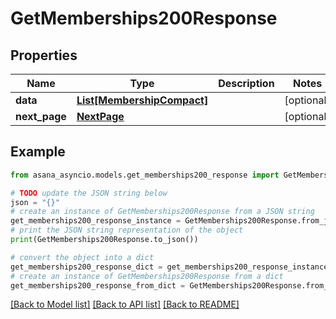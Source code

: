 # GetMemberships200Response


## Properties

Name | Type | Description | Notes
------------ | ------------- | ------------- | -------------
**data** | [**List[MembershipCompact]**](MembershipCompact.md) |  | [optional] 
**next_page** | [**NextPage**](NextPage.md) |  | [optional] 

## Example

```python
from asana_asyncio.models.get_memberships200_response import GetMemberships200Response

# TODO update the JSON string below
json = "{}"
# create an instance of GetMemberships200Response from a JSON string
get_memberships200_response_instance = GetMemberships200Response.from_json(json)
# print the JSON string representation of the object
print(GetMemberships200Response.to_json())

# convert the object into a dict
get_memberships200_response_dict = get_memberships200_response_instance.to_dict()
# create an instance of GetMemberships200Response from a dict
get_memberships200_response_from_dict = GetMemberships200Response.from_dict(get_memberships200_response_dict)
```
[[Back to Model list]](../README.md#documentation-for-models) [[Back to API list]](../README.md#documentation-for-api-endpoints) [[Back to README]](../README.md)


